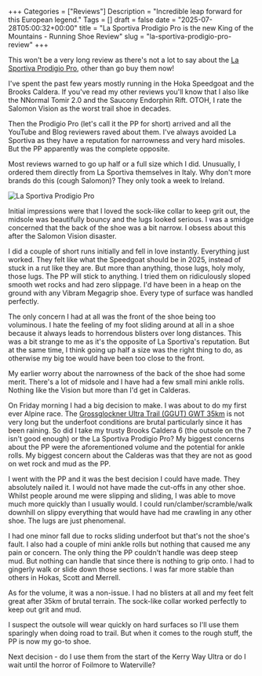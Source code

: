 +++
Categories = ["Reviews"]
Description = "Incredible leap forward for this European legend."
Tags = []
draft = false
date = "2025-07-28T05:00:32+00:00"
title = "La Sportiva Prodigio Pro is the new King of the Mountains - Running Shoe Review"
slug = "la-sportiva-prodigio-pro-review"
+++

This won't be a very long review as there's not a lot to say about the [La Sportiva Prodigio Pro](https://www.lasportiva.com/ie/shoes-trail-running-prodigio-pro-man-zfrs100), other than go buy them now!

I've spent the past few years mostly running in the Hoka Speedgoat and the Brooks Caldera. If you've read my other reviews you'll know that I also like the NNormal Tomir 2.0 and the Saucony Endorphin Rift. OTOH, I rate the Salomon Vision as the worst trail shoe in decades.

Then the Prodigio Pro (let's call it the PP for short) arrived and all the YouTube and Blog reviewers raved about them. I've always avoided La Sportiva as they have a reputation for narrowness and very hard misoles. But the PP apparently was the complete opposite.

Most reviews warned to go up half or a full size which I did. Unusually, I ordered them directly from La Sportiva themselves in Italy. Why don't more brands do this (cough Salomon)? They only took a week to Ireland.

![La Sportiva Prodigio Pro](/images/2025/07/la-sportiva-prodigio-pro.jpg)

Initial impressions were that I loved the sock-like collar to keep grit out, the midsole was beautifully bouncy and the lugs looked serious. I was a smidge concerned that the back of the shoe was a bit narrow. I obsess about this after the Salomon Vision disaster.

I did a couple of short runs initially and fell in love instantly. Everything just worked. They felt like what the Speedgoat should be in 2025, instead of stuck in a rut like they are. But more than anything, those lugs, holy moly, those lugs. The PP will stick to anything. I tried them on ridiculously sloped smooth wet rocks and had zero slippage. I'd have been in a heap on the ground with any Vibram Megagrip shoe. Every type of surface was handled perfectly.

The only concern I had at all was the front of the shoe being too voluminous. I hate the feeling of my foot sliding around at all in a shoe because it always leads to horrendous blisters over long distances. This was a bit strange to me as it's the opposite of La Sportiva's reputation. But at the same time, I think going up half a size was the right thing to do, as otherwise my big toe would have been too close to the front.

My earlier worry about the narrowness of the back of the shoe had some merit. There's a lot of midsole and I have had a few small mini ankle rolls. Nothing like the Vision but more than I'd get in Calderas. 

On Friday morning I had a big decision to make. I was about to do my first ever Alpine race.  The [Grossglockner Ultra Trail (GGUT) GWT 35km](https://conoroneill.com/2025/07/27/the-glorious-grossglockner-ggut-gwt-35/) is not very long but the underfoot conditions are brutal particularly since it has been raining. So did I take my trusty Brooks Caldera 6 (the outsole on the 7 isn't good enough) or the La Sportiva Prodigio Pro? My biggest concerns about the PP were the aforementioned volume and the potential for ankle rolls. My biggest concern about the Calderas was that they are not as good on wet rock and mud as the PP.

I went with the PP and it was the best decision I could have made. They absolutely nailed it. I would not have made the cut-offs in any other shoe. Whilst people around me were slipping and sliding, I was able to move much more quickly than I usually would. I could run/clamber/scramble/walk downhill on slippy everything that would have had me crawling in any other shoe. The lugs are just phenomenal.

I had one minor fall due to rocks sliding underfoot but that's not the shoe's fault. I also had a couple of mini ankle rolls but nothing that caused me any pain or concern. The only thing the PP couldn't handle was deep steep mud. But nothing can handle that since there is nothing to grip onto. I had to gingerly walk or slide down those sections. I was far more stable than others in Hokas, Scott and Merrell.

As for the volume, it was a non-issue. I had no blisters at all and my feet felt great after 35km of brutal terrain. The sock-like collar worked perfectly to keep out grit and mud.

I suspect the outsole will wear quickly on hard surfaces so I'll use them sparingly when doing road to trail. But when it comes to the rough stuff, the PP is now my go-to shoe. 

Next decision - do I use them from the start of the Kerry Way Ultra or do I wait until the horror of Foilmore to Waterville?

<script type="application/ld+json">{
  "@context": "http://schema.org/",
  "@type": "Product",
  "name": "La Sportiva Prodigio Pro",
  "image": "https://conoroneill.com/images/2025/07/la-sportiva-prodigio-pro.jpg",
  "brand": "La Sportiva",
  "aggregateRating": {
    "@type": "AggregateRating",
    "ratingValue": "5",
    "bestRating": "5",
    "worstRating": "0",
    "ratingCount": 1,
    "reviewCount": 1
  },
  "review": [
    {
      "@context": "http://schema.org/",
      "@type": "Review",
      "name": "The new King of the Mountains",
      "reviewBody": "Incredible leap forward for this European legend. The Prodigio Pro is the best trail shoe I've ever worn. The lugs are phenomenal and the midsole is bouncy and comfortable. Perfect for rocky, muddy, wet and dry terrain.",
      "reviewRating": {
        "@type": "Rating",
        "ratingValue": 5,
        "bestRating": "5",
        "worstRating": "0"
      },
      "datePublished": "2025-07-28",
      "author": {
        "@type": "Person",
        "name": "Conor O'Neill"
      },
      "publisher": {
        "@type": "Organization",
        "name": "conoroneill.com"
      }
    }
  ]
}</script>
